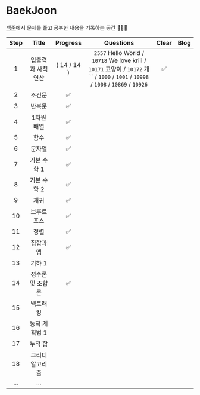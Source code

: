# BaekJoon
[백준](https://www.acmicpc.net/)에서 문제를 풀고 공부한 내용을 기록하는 공간 ✍🏻✨


| Step | Title | Progress | Questions | Clear | Blog |
|:------:|:-----:|:----:|:----:|:----:|:----:|
| 1  | 입출력과 사칙연산  | ( 14 / 14 ) | `2557` Hello World / `10718` We love kriii / `10171` 고양이 / `10172` 개 <br> `` / `1000` /  `1001` / `10998` / `1008` / `10869` / `10926`| ✅ | |
| 2  | 조건문  | ✅ |
| 3  | 반복문  | ✅ |
| 4  |  1차원 배열 | ✅ |
| 5  | 	함수  | ✅ |
| 6  | 	문자열  | ✅ |
| 7  | 	기본 수학 1  | ✅ |
| 8  | 	기본 수학 2  | ✅ |
| 9  | 	재귀  | ✅ |
| 10  |  	브루트 포스 | ✅ |
| 11  | 	정렬  | ✅ |
| 12  | 	집합과 맵  | ✅ |
| 13  |	기하 1 |   |
| 14  |	정수론 및 조합론 | ✅ |
| 15  | 	백트래킹 |   |
| 16  | 	동적 계획법 1  |   |
| 17  | 		누적 합  |   |
| 18  | 		그리디 알고리즘  |   |
| ...  | 	... |   |
